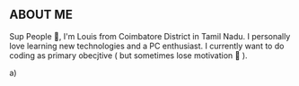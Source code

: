 __ABOUT ME__
-------------

Sup People 👋, I'm Louis from Coimbatore District in Tamil Nadu. I personally love learning new technologies and a PC enthusiast. I currently want to do
coding as primary obecjtive ( but sometimes lose motivation 🗿 ).

a)
